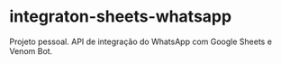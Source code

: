 # integraton-sheets-whatsapp
Projeto pessoal.
API de integração do WhatsApp com Google Sheets e Venom Bot.
